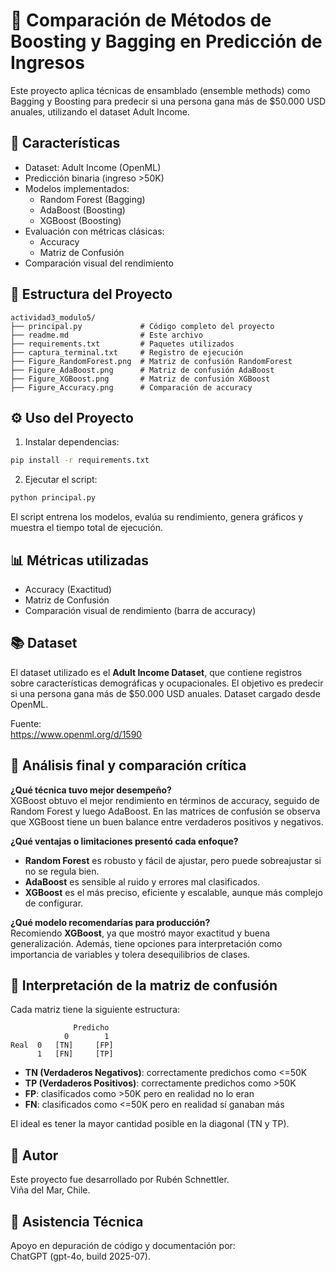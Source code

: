 # 🤖 Comparación de Métodos de Boosting y Bagging en Predicción de Ingresos

Este proyecto aplica técnicas de ensamblado (ensemble methods) como Bagging y Boosting para predecir si una persona gana más de $50.000 USD anuales, utilizando el dataset Adult Income.

## 🚀 Características

- Dataset: Adult Income (OpenML)
- Predicción binaria (ingreso >50K)
- Modelos implementados:
  - Random Forest (Bagging)
  - AdaBoost (Boosting)
  - XGBoost (Boosting)
- Evaluación con métricas clásicas:
  - Accuracy
  - Matriz de Confusión
- Comparación visual del rendimiento

## 📁 Estructura del Proyecto

```
actividad3_modulo5/
├── principal.py             # Código completo del proyecto
├── readme.md                # Este archivo
├── requirements.txt         # Paquetes utilizados
├── captura_terminal.txt     # Registro de ejecución
├── Figure_RandomForest.png  # Matriz de confusión RandomForest
├── Figure_AdaBoost.png      # Matriz de confusión AdaBoost
├── Figure_XGBoost.png       # Matriz de confusión XGBoost
├── Figure_Accuracy.png      # Comparación de accuracy
```

## ⚙️ Uso del Proyecto

1. Instalar dependencias:
```bash
pip install -r requirements.txt
```

2. Ejecutar el script:
```bash
python principal.py
```

El script entrena los modelos, evalúa su rendimiento, genera gráficos y muestra el tiempo total de ejecución.

## 📊 Métricas utilizadas

- Accuracy (Exactitud)
- Matriz de Confusión
- Comparación visual de rendimiento (barra de accuracy)

## 📚 Dataset

El dataset utilizado es el **Adult Income Dataset**, que contiene registros sobre características demográficas y ocupacionales. El objetivo es predecir si una persona gana más de $50.000 USD anuales. Dataset cargado desde OpenML.

Fuente:  
https://www.openml.org/d/1590

## 🧠 Análisis final y comparación crítica

**¿Qué técnica tuvo mejor desempeño?**  
XGBoost obtuvo el mejor rendimiento en términos de accuracy, seguido de Random Forest y luego AdaBoost. En las matrices de confusión se observa que XGBoost tiene un buen balance entre verdaderos positivos y negativos.

**¿Qué ventajas o limitaciones presentó cada enfoque?**  
- **Random Forest** es robusto y fácil de ajustar, pero puede sobreajustar si no se regula bien.
- **AdaBoost** es sensible al ruido y errores mal clasificados.
- **XGBoost** es el más preciso, eficiente y escalable, aunque más complejo de configurar.

**¿Qué modelo recomendarías para producción?**  
Recomiendo **XGBoost**, ya que mostró mayor exactitud y buena generalización. Además, tiene opciones para interpretación como importancia de variables y tolera desequilibrios de clases.

## 🧮 Interpretación de la matriz de confusión

Cada matriz tiene la siguiente estructura:

```
              Predicho
            0        1
Real  0   [TN]     [FP]
      1   [FN]     [TP]
```

- **TN (Verdaderos Negativos)**: correctamente predichos como <=50K  
- **TP (Verdaderos Positivos)**: correctamente predichos como >50K  
- **FP**: clasificados como >50K pero en realidad no lo eran  
- **FN**: clasificados como <=50K pero en realidad sí ganaban más  

El ideal es tener la mayor cantidad posible en la diagonal (TN y TP).

## 👤 Autor

Este proyecto fue desarrollado por Rubén Schnettler.  
Viña del Mar, Chile.

## 🤖 Asistencia Técnica

Apoyo en depuración de código y documentación por:  
ChatGPT (gpt-4o, build 2025-07).
